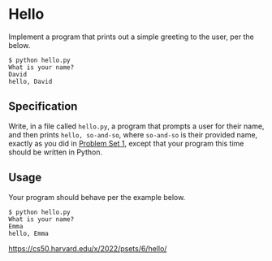 # Hello

Implement a program that prints out a simple greeting to the user, per the below.
 ```
 $ python hello.py
 What is your name?
 David
 hello, David
```

## Specification

Write, in a file called `hello.py`, a program that prompts a user for their name, and then prints `hello, so-and-so`, where `so-and-so` is their provided name, exactly as you did in [Problem Set 1](https://cs50.harvard.edu/x/2022/psets/1/), except that your program this time should be written in Python.

## Usage

Your program should behave per the example below.
```
$ python hello.py
What is your name?
Emma
hello, Emma
```

https://cs50.harvard.edu/x/2022/psets/6/hello/
